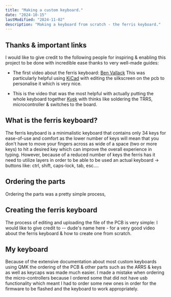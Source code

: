 ```yaml
---
title: "Making a custom keyboard."
date: "2024-10-15"
lastModified: "2024-11-02"
description: "Making a keyboard from scratch - the ferris keyboard."
---
```


<script>
  //import images here

</script>

## Thanks & important links
I would like to give credit to the following people for inspiring & enabling this project to be done with incredible ease thanks to very well-made guides:

- The first video about the ferris keyboard: [Ben Vallack](https://www.youtube.com/watch?v=JqpBKuEVinw) This was particularly helpful using [KiCad](https://www.kicad.org/) with editing the silkscreen on the pcb to personalise it which is very nice.

- This is the video that was the most helpful with actually putting the whole keyboard together [Kyek](https://www.youtube.com/watch?v=fBPu7AyDtkM&t=0s) with thinks like soldering the TRRS, microcontroller & switches to the board.



## What is the ferris keyboard?
The ferris keyboard is a minimalistic keyboard that contains only 34 keys for ease-of-use and comfort as the lower number of keys will mean that you don't have to move your fingers across as wide of a space (two or more keys) to hit a desired key which can improve the overall experience in typing. However, because of a reduced number of keys the ferris has it need to utilize layers in order to be able to be used an actual keyboard -> buttons like: ctrl, shift, caps-lock, tab, esc....

## Ordering the parts
Ordering the parts was a pretty simple process,  

## Creating the ferris keyboard
The process of editing and uploading the file of the PCB is very simple: I would like to give credit to -- dude's name here - for a very good video about the ferris keyboard & how to create one from scratch.

## My keyboard
Because of the extensive documentation about most custom keyboards using QMK the ordering of the PCB & other parts such as the ARRS & keys as well as keycaps was made much easier. I made a mistake when ordering the micro-controllers because I ordered some that did not have usb functionality which meant I had to order some new ones in order for the firmware to be flashed and the keyboard to work appropriately. 
